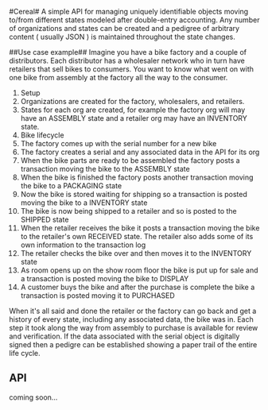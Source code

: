 #Cereal#
A simple API for managing uniquely identifiable objects moving to/from different states modeled after double-entry accounting. Any number of organizations and states can be created and a pedigree of arbitrary content ( usually JSON ) is maintained throughout the state changes.

##Use case example##
Imagine you have a bike factory and a couple of distributors. Each distributor has a wholesaler network who in turn have retailers that sell bikes to consumers. You want to know what went on with one bike from assembly at the factory all the way to the consumer.

1. Setup
  1. Organizations are created for the factory, wholesalers, and retailers.
  2. States for each org are created, for example the factory org will may have an ASSEMBLY state and a retailer org may have an INVENTORY state.
2. Bike lifecycle
  1. The factory comes up with the serial number for a new bike
  2. The factory creates a serial and any associated data in the API for its org
  3. When the bike parts are ready to be assembled the factory posts a transaction moving the bike to the ASSEMBLY state
  4. When the bike is finished the factory posts another transaction moving the bike to a PACKAGING state
  5. Now the bike is stored waiting for shipping so a transaction is posted moving the bike to a INVENTORY state 
  6. The bike is now being shipped to a retailer and so is posted to the SHIPPED state
  7. When the retailer receives the bike it posts a transaction moving the bike to the retailer's own RECEIVED state. The retailer also adds some of its own information to the transaction log
  8. The retailer checks the bike over and then moves it to the INVENTORY state
  9. As room opens up on the show room floor the bike is put up for sale and a transaction is posted moving the bike to DISPLAY
  10. A customer buys the bike and after the purchase is complete the bike  a transaction is posted moving it to PURCHASED
  
When it's all said and done the retailer or the factory can go back and get a history of every state, including any associated data, the bike was in. Each step it took along the way from assembly to purchase is available for review and verification. If the data associated with the serial object is digitally signed then a pedigre can be established showing a paper trail of the entire life cycle.

## API ##
coming soon...
